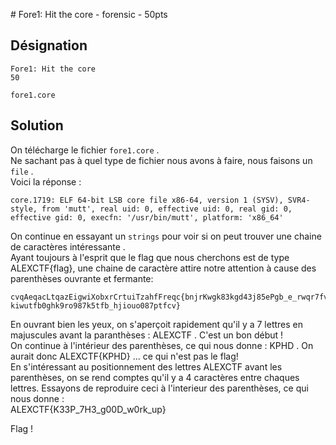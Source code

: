 # Fore1: Hit the core - forensic - 50pts

## Désignation

    Fore1: Hit the core
    50

    fore1.core

## Solution

On télécharge le fichier `fore1.core` .  
Ne sachant pas à quel type de fichier nous avons à faire, nous faisons un `file` .  
Voici la réponse :

    core.1719: ELF 64-bit LSB core file x86-64, version 1 (SYSV), SVR4-style, from 'mutt', real uid: 0, effective uid: 0, real gid: 0, effective gid: 0, execfn: '/usr/bin/mutt', platform: 'x86_64'

On continue en essayant un `strings` pour voir si on peut trouver une chaine de caractères intéressante .  
Ayant toujours à l'esprit que le flag que nous cherchons est de type ALEXCTF{flag}, une chaine de caractère attire notre attention à cause des parenthèses ouvrante et fermante:

    cvqAeqacLtqazEigwiXobxrCrtuiTzahfFreqc{bnjrKwgk83kgd43j85ePgb_e_rwqr7fvbmHjklo3tews_hmkogooyf0vbnk0ii87Drfgh_n kiwutfb0ghk9ro987k5tfb_hjiouo087ptfcv}

En ouvrant bien les yeux, on s'aperçoit rapidement qu'il y a 7 lettres en majuscules avant la paranthèses : ALEXCTF . C'est un bon début !  
On continue à l'intérieur des parenthèses, ce qui nous donne : KPHD . On aurait donc ALEXCTF{KPHD} ... ce qui n'est pas le flag!  
En s'intéressant au positionnement des lettres ALEXCTF avant les parenthèses, on se rend comptes qu'il y a 4 caractères entre chaques lettres. Essayons de reproduire ceci à l'interieur des parenthèses, ce qui nous donne :  
ALEXCTF{K33P_7H3_g00D_w0rk_up}

Flag !
